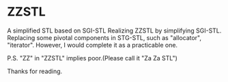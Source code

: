 # ZZSTL
  A simplified STL based on SGI-STL
  Realizing ZZSTL by simplifying SGI-STL.
  Replacing some pivotal components in STG-STL, such as "allocator", "iterator".
  However, I would complete it as a practicable one.
  
P.S.
  "ZZ" in "ZZSTL" implies poor.(Please call it "Za Za STL")
  
 Thanks for reading.
